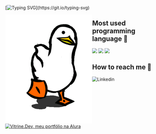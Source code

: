 [![Typing SVG](https://readme-typing-svg.demolab.com?font=Fira+Code&size=33&duration=4000&pause=1000&color=17F700&width=450&height=55&lines=Welcome+to+my+world!)](https://git.io/typing-svg)

<div>
  <img align="left" src="capa.gif" height=350px>
  
</div>
<div>
  <h2><b>Most used programming language 🚀</b></h2>
    <img src="https://img.shields.io/badge/C-00599C?style=for-the-badge&logo=c&logoColor=white">
    <img src="https://img.shields.io/badge/Rust-000000?style=for-the-badge&logo=rust&logoColor=white">
    <img src="https://img.shields.io/badge/JavaScript-F7DF1E?style=for-the-badge&logo=javascript&logoColor=black">

</div>
<div>
    <h2><b>How to reach me 📡</b></h2>
    <ahref="https://www.linkedin.com/in/mfelipesoares/" target="_blank"><img height='30' src='https://img.shields.io/badge/LinkedIn-0077B5?style=for-the-badge&logo=linkedin&logoColor=white' alt='Linkedin'></a>
  <a href="https://cursos.alura.com.br/vitrinedev/mfelipesoares" target="_blank"><img src="https://img.shields.io/badge/vitrine.dev-07283F?style=for-the-badge" alt="Vitrine.Dev, meu portfólio na Alura"></a>
</div>

